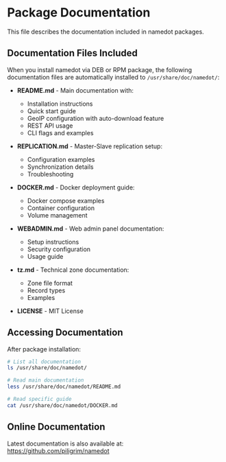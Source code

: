# Package Documentation

This file describes the documentation included in namedot packages.

## Documentation Files Included

When you install namedot via DEB or RPM package, the following documentation files are automatically installed to `/usr/share/doc/namedot/`:

- **README.md** - Main documentation with:
  - Installation instructions
  - Quick start guide
  - GeoIP configuration with auto-download feature
  - REST API usage
  - CLI flags and examples
  
- **REPLICATION.md** - Master-Slave replication setup:
  - Configuration examples
  - Synchronization details
  - Troubleshooting

- **DOCKER.md** - Docker deployment guide:
  - Docker compose examples
  - Container configuration
  - Volume management

- **WEBADMIN.md** - Web admin panel documentation:
  - Setup instructions
  - Security configuration
  - Usage guide

- **tz.md** - Technical zone documentation:
  - Zone file format
  - Record types
  - Examples

- **LICENSE** - MIT License

## Accessing Documentation

After package installation:

```bash
# List all documentation
ls /usr/share/doc/namedot/

# Read main documentation
less /usr/share/doc/namedot/README.md

# Read specific guide
cat /usr/share/doc/namedot/DOCKER.md
```

## Online Documentation

Latest documentation is also available at:
https://github.com/piligrim/namedot
